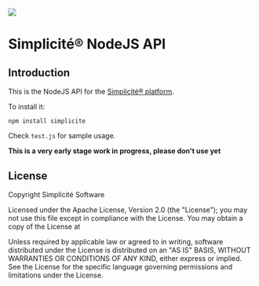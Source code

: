 ![](http://www.simplicitesoftware.com/logos/logo250.png)
---

Simplicit&eacute;&reg; NodeJS API
=================================

Introduction
------------

This is the NodeJS API for the [Simplicit&eacute;&reg; platform](http://www.simplicitesoftware.com).

To install it:

	npm install simplicite

Check `test.js` for sample usage.

**This is a very early stage work in progress, please don't use yet**

License
-------

Copyright Simplicit&eacute; Software

Licensed under the Apache License, Version 2.0 (the "License");
you may not use this file except in compliance with the License.
You may obtain a copy of the License at

[](http://www.apache.org/licenses/LICENSE-2.0)

Unless required by applicable law or agreed to in writing, software
distributed under the License is distributed on an "AS IS" BASIS,
WITHOUT WARRANTIES OR CONDITIONS OF ANY KIND, either express or implied.
See the License for the specific language governing permissions and
limitations under the License.
